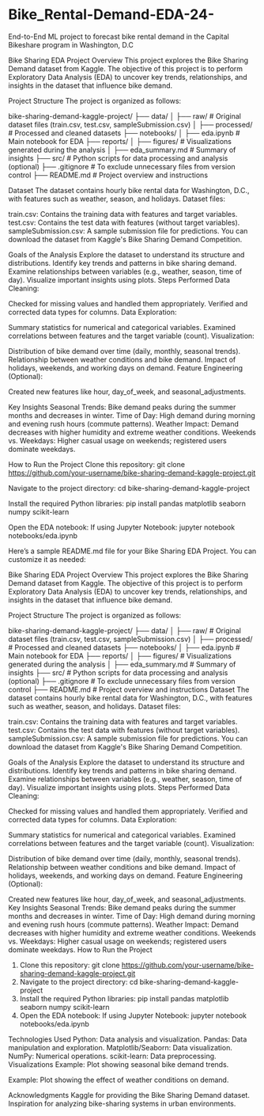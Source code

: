 # Bike_Rental-Demand-EDA-24-
End-to-End ML project to forecast bike rental demand in the Capital Bikeshare program in Washington, D.C

Bike Sharing EDA Project
Overview
This project explores the Bike Sharing Demand dataset from Kaggle. The objective of this project is to perform Exploratory Data Analysis (EDA) to uncover key trends, relationships, and insights in the dataset that influence bike demand.

Project Structure
The project is organized as follows:

bike-sharing-demand-kaggle-project/
├── data/
│   ├── raw/                # Original dataset files (train.csv, test.csv, sampleSubmission.csv)
│   ├── processed/          # Processed and cleaned datasets
├── notebooks/
│   ├── eda.ipynb           # Main notebook for EDA
├── reports/
│   ├── figures/            # Visualizations generated during the analysis
│   ├── eda_summary.md      # Summary of insights
├── src/                    # Python scripts for data processing and analysis (optional)
├── .gitignore              # To exclude unnecessary files from version control
├── README.md               # Project overview and instructions

Dataset
The dataset contains hourly bike rental data for Washington, D.C., with features such as weather, season, and holidays.
Dataset files:

train.csv: Contains the training data with features and target variables.
test.csv: Contains the test data with features (without target variables).
sampleSubmission.csv: A sample submission file for predictions.
You can download the dataset from Kaggle's Bike Sharing Demand Competition.

Goals of the Analysis
Explore the dataset to understand its structure and distributions.
Identify key trends and patterns in bike sharing demand.
Examine relationships between variables (e.g., weather, season, time of day).
Visualize important insights using plots.
Steps Performed
Data Cleaning:

Checked for missing values and handled them appropriately.
Verified and corrected data types for columns.
Data Exploration:

Summary statistics for numerical and categorical variables.
Examined correlations between features and the target variable (count).
Visualization:

Distribution of bike demand over time (daily, monthly, seasonal trends).
Relationship between weather conditions and bike demand.
Impact of holidays, weekends, and working days on demand.
Feature Engineering (Optional):

Created new features like hour, day_of_week, and seasonal_adjustments.

Key Insights
Seasonal Trends:
Bike demand peaks during the summer months and decreases in winter.
Time of Day:
High demand during morning and evening rush hours (commute patterns).
Weather Impact:
Demand decreases with higher humidity and extreme weather conditions.
Weekends vs. Weekdays:
Higher casual usage on weekends; registered users dominate weekdays.


How to Run the Project
Clone this repository:
git clone https://github.com/your-username/bike-sharing-demand-kaggle-project.git

Navigate to the project directory:
cd bike-sharing-demand-kaggle-project

Install the required Python libraries:
pip install pandas matplotlib seaborn numpy scikit-learn

Open the EDA notebook:
If using Jupyter Notebook:
jupyter notebook notebooks/eda.ipynb



Here’s a sample README.md file for your Bike Sharing EDA Project. You can customize it as needed:

Bike Sharing EDA Project
Overview
This project explores the Bike Sharing Demand dataset from Kaggle. The objective of this project is to perform Exploratory Data Analysis (EDA) to uncover key trends, relationships, and insights in the dataset that influence bike demand.

Project Structure
The project is organized as follows:

bike-sharing-demand-kaggle-project/
├── data/
│   ├── raw/                # Original dataset files (train.csv, test.csv, sampleSubmission.csv)
│   ├── processed/          # Processed and cleaned datasets
├── notebooks/
│   ├── eda.ipynb           # Main notebook for EDA
├── reports/
│   ├── figures/            # Visualizations generated during the analysis
│   ├── eda_summary.md      # Summary of insights
├── src/                    # Python scripts for data processing and analysis (optional)
├── .gitignore              # To exclude unnecessary files from version control
├── README.md               # Project overview and instructions
Dataset
The dataset contains hourly bike rental data for Washington, D.C., with features such as weather, season, and holidays.
Dataset files:

train.csv: Contains the training data with features and target variables.
test.csv: Contains the test data with features (without target variables).
sampleSubmission.csv: A sample submission file for predictions.
You can download the dataset from Kaggle's Bike Sharing Demand Competition.

Goals of the Analysis
Explore the dataset to understand its structure and distributions.
Identify key trends and patterns in bike sharing demand.
Examine relationships between variables (e.g., weather, season, time of day).
Visualize important insights using plots.
Steps Performed
Data Cleaning:

Checked for missing values and handled them appropriately.
Verified and corrected data types for columns.
Data Exploration:

Summary statistics for numerical and categorical variables.
Examined correlations between features and the target variable (count).
Visualization:

Distribution of bike demand over time (daily, monthly, seasonal trends).
Relationship between weather conditions and bike demand.
Impact of holidays, weekends, and working days on demand.
Feature Engineering (Optional):

Created new features like hour, day_of_week, and seasonal_adjustments.
Key Insights
Seasonal Trends:
Bike demand peaks during the summer months and decreases in winter.
Time of Day:
High demand during morning and evening rush hours (commute patterns).
Weather Impact:
Demand decreases with higher humidity and extreme weather conditions.
Weekends vs. Weekdays:
Higher casual usage on weekends; registered users dominate weekdays.
How to Run the Project
1. Clone this repository:
git clone https://github.com/your-username/bike-sharing-demand-kaggle-project.git
2. Navigate to the project directory:
cd bike-sharing-demand-kaggle-project
3. Install the required Python libraries:
pip install pandas matplotlib seaborn numpy scikit-learn
4. Open the EDA notebook:
If using Jupyter Notebook: jupyter notebook notebooks/eda.ipynb

Technologies Used
Python: Data analysis and visualization.
Pandas: Data manipulation and exploration.
Matplotlib/Seaborn: Data visualization.
NumPy: Numerical operations.
scikit-learn: Data preprocessing.
Visualizations
Example: Plot showing seasonal bike demand trends.

Example: Plot showing the effect of weather conditions on demand.

Acknowledgments
Kaggle for providing the Bike Sharing Demand dataset.
Inspiration for analyzing bike-sharing systems in urban environments.













